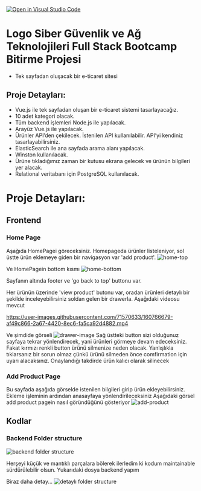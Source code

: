 [![Open in Visual Studio Code](https://classroom.github.com/assets/open-in-vscode-f059dc9a6f8d3a56e377f745f24479a46679e63a5d9fe6f495e02850cd0d8118.svg)](https://classroom.github.com/online_ide?assignment_repo_id=7365127&assignment_repo_type=AssignmentRepo)

# Logo Siber Güvenlik ve Ağ Teknolojileri Full Stack Bootcamp Bitirme Projesi

- Tek sayfadan oluşacak bir e-ticaret sitesi

## Proje Detayları:

- Vue.js ile tek sayfadan oluşan bir e-ticaret sistemi tasarlayacağız.
- 10 adet kategori olacak.
- Tüm backend işlemleri Node.js ile yapılacak.
- Arayüz Vue.js ile yapılacak.
- Ürünler API’den çekilecek. İstenilen API kullanılabilir. API’yi kendiniz tasarlayabilirsiniz.
- ElasticSearch ile ana sayfada arama alanı yapılacak.
- Winston kullanılacak.
- Ürüne tıkladığımız zaman bir kutusu ekrana gelecek ve ürünün bilgileri yer alacak.
- Relational veritabanı için PostgreSQL kullanılacak.

# Proje Detayları:

## Frontend

### Home Page

Aşağıda HomePagei göreceksiniz. Homepageda ürünler listeleniyor, sol üstte ürün eklemeye giden bir navigasyon var 'add product'.
![home-top](https://user-images.githubusercontent.com/71570633/160766227-c2819618-8cb1-442b-8d4e-59f4cf894d7d.png)

Ve HomePagein bottom kısmı
![home-bottom](https://user-images.githubusercontent.com/71570633/160766310-7453712f-ae13-4e84-b2c1-b95778bea0f9.png)

Sayfanın altında footer ve 'go back to top' buttonu var.

Her ürünün üzerinde 'view product' butonu var, oradan ürünleri detaylı bir şekilde inceleyebilirsiniz soldan gelen bir drawerla. Aşağıdaki videosu mevcut

https://user-images.githubusercontent.com/71570633/160766679-af49c866-2a67-4420-8ec6-fa5ca92d4882.mp4

Ve şimdide görseli
![drawer-image](https://user-images.githubusercontent.com/71570633/160766764-11cbbee9-6d5b-4d97-bc28-0f40b4ffffc6.png)
Sağ üstteki button sizi olduğunuz sayfaya tekrar yönlendirecek, yani ürünleri görmeye devam edeceksiniz. Fakat kırmızı renkli button ürünü silmenize neden olacak. Yanlışlıkla tıklarsanız bir sorun olmaz çünkü ürünü silmeden önce comfirmation için uyarı alacaksınız. Onaylandığı takdirde ürün kalıcı olarak silinecek

### Add Product Page

Bu sayfada aşağıda görselde istenilen bilgileri girip ürün ekleyebilirsiniz. Ekleme işleminin ardından anasayfaya yönlendirileceksiniz
Aşağıdaki görsel add product pagein nasıl göründüğünü gösteriyor
![add-product](https://user-images.githubusercontent.com/71570633/160767503-93c62510-943d-4f8b-9ff5-c26907787717.png)

## Kodlar

### Backend Folder structure

![backend folder structure ](https://user-images.githubusercontent.com/71570633/160767936-5680c4bd-1f15-4057-911b-153c8b33cd82.png)

Herşeyi küçük ve mantıklı parçalara bölerek ilerledim ki kodum maintainable sürdürülebilir olsun. Yukarıdaki dosya backend yapım

Biraz daha detay...
![detaylı folder structure](https://user-images.githubusercontent.com/71570633/160768515-4d9c28cd-b4e9-45a8-abfa-5bf5821e7921.png)

